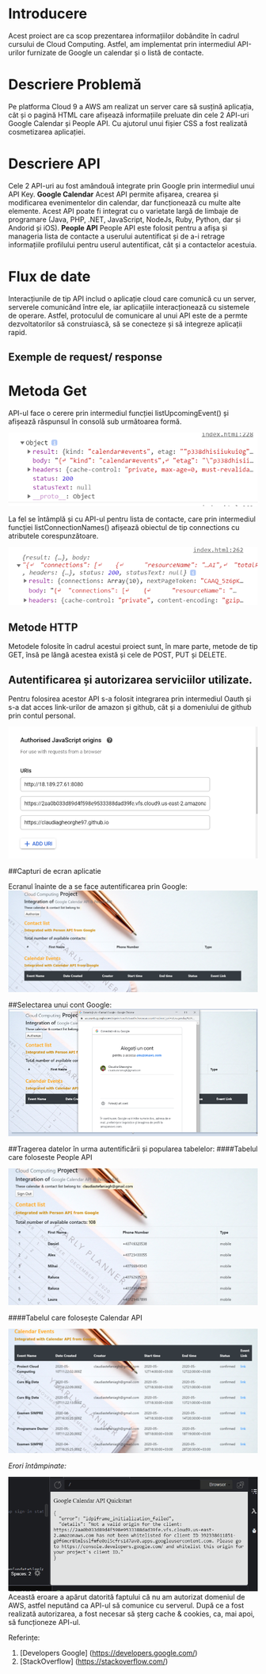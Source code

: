 # Introducere
Acest proiect are ca scop prezentarea informațiilor dobândite în cadrul cursului de Cloud Computing. Astfel, am implementat prin intermediul API-urilor furnizate de Google un calendar și o listă de contacte. 


# Descriere Problemă
Pe platforma Cloud 9 a AWS am realizat un server care să susțină aplicația, cât și o pagină HTML care afișează informațiile preluate din cele 2 API-uri Google Calendar și People API. Cu ajutorul unui fișier CSS a fost realizată cosmetizarea aplicației. 


# Descriere API
Cele 2 API-uri au fost amândouă integrate prin Google prin intermediul unui API Key. 
**Google Calendar**
Acest API permite afișarea, crearea și modificarea evenimentelor din calendar, dar funcționează cu multe alte elemente. Acest API poate fi integrat cu o varietate largă de limbaje de programare (Java, PHP, .NET, JavaScript, NodeJs, Ruby, Python, dar și Andorid și iOS).
 **People API**
People API este folosit pentru a afișa și manageria lista de contacte a userului autentificat și de a-i retrage informațiile profilului pentru userul autentificat, cât și a contactelor acestuia. 





# Flux de date
Interacțiunile de tip API includ o aplicație cloud care comunică cu un server, serverele comunicând între  ele, iar aplicațiile interacționează cu sistemele de operare. Astfel, protoculul de comunicare al unui API este de a permte dezvoltatorilor să construiască, să se conecteze și să integreze aplicații rapid. 

## Exemple de request/ response

# Metoda Get 
API-ul face o cerere prin intermediul funcției listUpcomingEvent() și afișează răspunsul în consolă sub următoarea formă.
 
![GetMethod](/images/MetodaGet.png)

La fel se întâmplă și cu API-ul pentru lista de contacte, care prin intermediul funcției listConnectionNames() afișează obiectul de tip connections cu atributele corespunzătoare. 

![GetMethod](/images/MetodaGet2.png) 
 
## Metode HTTP 

Metodele folosite în cadrul acestui proiect sunt, în mare parte, metode de tip GET, însă pe lângă acestea există și cele de POST, PUT și DELETE.

## Autentificarea și autorizarea serviciilor utilizate. 
Pentru folosirea acestor API s-a folosit integrarea prin intermediul Oauth și s-a dat acces link-urilor de amazon și github, cât și a domeniului de github prin contul personal.

![URI Authentication](/images/URI.png)

##Capturi de ecran aplicatie

Ecranul înainte de a se face autentificarea prin Google: 
![FirstScreen](/images/FirstScreen.png)

##Selectarea unui cont Google:
![SecondScreen](/images/SecondScreen.png)

##Tragerea datelor în urma autentificării și popularea tabelelor: 
####Tabelul care foloseste People API

![ThirdsScreen](/images/ThirdScreen.png)

####Tabelul care folosește Calendar API

![FourthScreen](/images/FourthScreen.png)

*Erori întâmpinate:*

![Eroare](/images/Eroare.png)
Această eroare a apărut datorită faptului că nu am autorizat domeniul de AWS, astfel neputând ca API-ul să comunice cu serverul. După ce a fost realizată autorizarea, a fost necesar să șterg cache & cookies, ca, mai apoi, să funcționeze API-ul. 
 
Referințe:
1) [Developers Google]	(https://developers.google.com/)
2) [StackOverflow]	(https://stackoverflow.com/)
